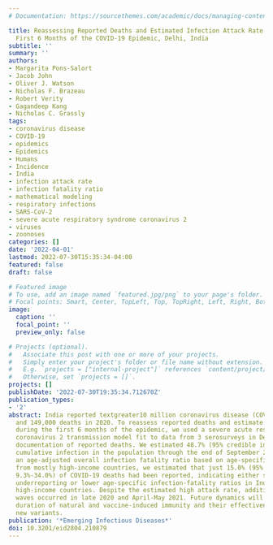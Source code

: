 ```yaml
---
# Documentation: https://sourcethemes.com/academic/docs/managing-content/

title: Reassessing Reported Deaths and Estimated Infection Attack Rate during the
  First 6 Months of the COVID-19 Epidemic, Delhi, India
subtitle: ''
summary: ''
authors:
- Margarita Pons-Salort
- Jacob John
- Oliver J. Watson
- Nicholas F. Brazeau
- Robert Verity
- Gagandeep Kang
- Nicholas C. Grassly
tags:
- coronavirus disease
- COVID-19
- epidemics
- Epidemics
- Humans
- Incidence
- India
- infection attack rate
- infection fatality ratio
- mathematical modeling
- respiratory infections
- SARS-CoV-2
- severe acute respiratory syndrome coronavirus 2
- viruses
- zoonoses
categories: []
date: '2022-04-01'
lastmod: 2022-07-30T15:35:34-04:00
featured: false
draft: false

# Featured image
# To use, add an image named `featured.jpg/png` to your page's folder.
# Focal points: Smart, Center, TopLeft, Top, TopRight, Left, Right, BottomLeft, Bottom, BottomRight.
image:
  caption: ''
  focal_point: ''
  preview_only: false

# Projects (optional).
#   Associate this post with one or more of your projects.
#   Simply enter your project's folder or file name without extension.
#   E.g. `projects = ["internal-project"]` references `content/project/deep-learning/index.md`.
#   Otherwise, set `projects = []`.
projects: []
publishDate: '2022-07-30T19:35:34.712670Z'
publication_types:
- '2'
abstract: India reported textgreater10 million coronavirus disease (COVID-19) cases
  and 149,000 deaths in 2020. To reassess reported deaths and estimate incidence rates
  during the first 6 months of the epidemic, we used a severe acute respiratory syndrome
  coronavirus 2 transmission model fit to data from 3 serosurveys in Delhi and time-series
  documentation of reported deaths. We estimated 48.7% (95% credible interval 22.1%-76.8%)
  cumulative infection in the population through the end of September 2020. Using
  an age-adjusted overall infection fatality ratio based on age-specific estimates
  from mostly high-income countries, we estimated that just 15.0% (95% credible interval
  9.3%-34.0%) of COVID-19 deaths had been reported, indicating either substantial
  underreporting or lower age-specific infection-fatality ratios in India than in
  high-income countries. Despite the estimated high attack rate, additional epidemic
  waves occurred in late 2020 and April-May 2021. Future dynamics will depend on the
  duration of natural and vaccine-induced immunity and their effectiveness against
  new variants.
publication: '*Emerging Infectious Diseases*'
doi: 10.3201/eid2804.210879
---
```

